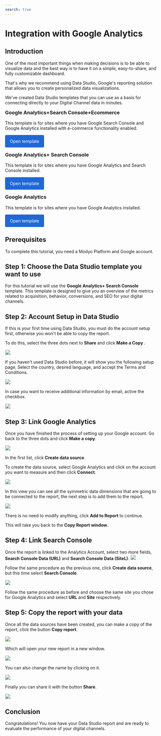 ```yaml
---
search: true
---
```


# Integration with Google Analytics

## Introduction

One of the most important things when making decisions is to be able to visualize data and the best way is to have it on a simple, easy-to-share, and fully customizable dashboard.

That's why we recommend using Data Studio, Google's reporting solution that allows you to create personalized data visualizations. 

We've created Data Studio templates that you can use as a basis for connecting directly to your Digital Channel data in minutes.

<h3 style="margin-top: 0;padding-top: 0;">Google Analytics+Search Console+Ecommerce</h3>
This template is for sites where you have Google Search Console and Google Analytics installed with e-commerce functionality enabled.

<a href="https://datastudio.google.com/u/0/reporting/1DGfpSFw6KeX9jio2zuclqWd0ccSfUGDt" target="_blank" rel="noopener noreferrer" style="background: #2068d5;color: #fff;padding: 12px 16px;border-radius: 4px;display: inline-block;text-decoration: none;">Open template</a>

<h3 style="margin-top: 0;padding-top: 0;">Google Analytics+ Search Console</h3>
This template is for sites where you have Google Analytics and Search Console installed.

<a href="https://datastudio.google.com/u/0/reporting/1B0-q3Eq_N5w43k2dbY9YfENzyBpwDikr/page/t6g6" target="_blank" rel="noopener noreferrer" style="background: #2068d5;color: #fff;padding: 12px 16px;border-radius: 4px;display: inline-block;text-decoration: none;">Open template</a>

<h3 style="margin-top: 0;padding-top: 0;">Google Analytics</h3>
This template is for sites where you have Google Analytics installed.

<a href="https://datastudio.google.com/u/0/reporting/1xcJfuU25m5CNGSC80XsVQp0uPyV2fsRA/page/t6g6" target="_blank" rel="noopener noreferrer" style="background: #2068d5;color: #fff;padding: 12px 16px;border-radius: 4px;display: inline-block;text-decoration: none;">Open template</a>

## Prerequisites

To complete this tutorial, you need a Modyo Platform and Google account.

## Step 1: Choose the Data Studio template you want to use

For this tutorial we will use the <b>Google Analytics+ Search Console</b> template. This template is designed to give you an overview of the metrics related to acquisition, behavior, conversions, and SEO for your digital channels.

## Step 2: Account Setup in Data Studio

If this is your first time using Data Studio, you must do the account setup first, otherwise you won't be able to copy the report.

To do this, select the three dots next to <b>Share</b> and click <b> Make a Copy </b>.

<img src="/assets/img/tutorials/data-studio/1.png" style="border: 1px solid rgb(238, 238, 238);max-width: 650px;margin: auto 0;"/>

If you haven't used Data Studio before, it will show you the following setup page. Select the country, desired language, and accept the Terms and Conditions.

<img src="/assets/img/tutorials/data-studio/2.png" style="border: 1px solid rgb(238, 238, 238);max-width: 650px;margin: auto 0;"/>

In case you want to receive additional information by email, active the checkbox.

<img src="/assets/img/tutorials/data-studio/2-1.png" style="border: 1px solid rgb(238, 238, 238);max-width: 650px;margin: auto 0;"/>

## Step 3: Link Google Analytics

Once you have finished the process of setting up your Google account. Go back to the three dots and click <b>Make a copy</b>.

<img src="/assets/img/tutorials/data-studio/2-2.png" style="border: 1px solid rgb(238, 238, 238);max-width: 650px;margin: auto 0;"/>

In the first list, click <b>Create data source</b>.

To create the data source, select Google Analytics and click on the account you want to measure and then click <b>Connect</b>.

<img src="/assets/img/tutorials/data-studio/2-3.png" style="border: 1px solid rgb(238, 238, 238);max-width: 650px;margin: auto 0;"/>

In this view you can see all the symmetric data dimensions that are going to be connected to the report, the next step is to add them to the report.

<img src="/assets/img/tutorials/data-studio/3.png" style="border: 1px solid rgb(238, 238, 238);max-width: 650px;margin: auto 0;"/>

There is no need to modify anything, click <b>Add to Report</b> to continue.

This will take you back to the <b>Copy Report window</b>.


## Step 4: Link Search Console

Once the report is linked to the Analytics Account, select two more fields, <b>Search Console Data (URL)</b> and <b>Search Console Data (SiteL)</b>.
<img src="/assets/img/tutorials/data-studio/2-4.png" style="border: 1px solid rgb(238, 238, 238);max-width: 650px;margin: auto 0;"/>

Follow the same procedure as the previous one, click <b>Create data source</b>, but this time select <b>Search Console</b>.

<img src="/assets/img/tutorials/data-studio/2-5.png" style="border: 1px solid rgb(238, 238, 238);max-width: 650px;margin: auto 0;"/>

Follow the same procedure as before and choose the same site you chose for Google Analytics and select <b>URL</b> and <b>Site</b> respectively.

## Step 5: Copy the report with your data

Once all the data sources have been created, you can make a copy of the report, click the button <b>Copy report</b>.

<img src="/assets/img/tutorials/data-studio/5.png" style="border: 1px solid rgb(238, 238, 238);max-width: 650px;margin: auto 0;"/>

Which will open your new report in a new window.

<img src="/assets/img/tutorials/data-studio/6.png" style="border: 1px solid rgb(238, 238, 238);max-width: 650px;margin: auto 0;"/>

You can also change the name by clicking on it.

<img src="/assets/img/tutorials/data-studio/7.png" style="border: 1px solid rgb(238, 238, 238);max-width: 650px;margin: auto 0;"/>

Finally you can share it with the button <b>Share</b>.

<img src="/assets/img/tutorials/data-studio/8.png" style="border: 1px solid rgb(238, 238, 238);max-width: 650px;margin: auto 0;"/>


## Conclusion

Congratulations! You now have your Data Studio report and are ready to evaluate the performance of your digital channels.